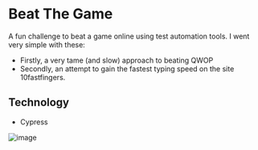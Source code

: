 # Beat The Game

A fun challenge to beat a game online using test automation tools.
I went very simple with these:
* Firstly, a very tame (and slow) approach to beating QWOP
* Secondly, an attempt to gain the fastest typing speed on the site 10fastfingers.

## Technology
* Cypress

![image](https://upload.wikimedia.org/wikipedia/commons/c/ca/QWOP_screenshot.jpg)
